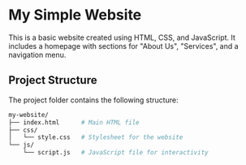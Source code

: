 # My Simple Website

This is a basic website created using HTML, CSS, and JavaScript. It includes a homepage with sections for "About Us", "Services", and a navigation menu.

## Project Structure

The project folder contains the following structure:

```bash
my-website/
├── index.html      # Main HTML file
├── css/
│   └── style.css   # Stylesheet for the website
└── js/
    └── script.js   # JavaScript file for interactivity
